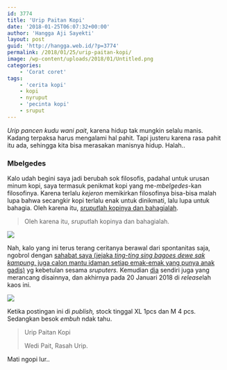 ```yaml
---
id: 3774
title: 'Urip Paitan Kopi'
date: '2018-01-25T06:07:32+00:00'
author: 'Hangga Aji Sayekti'
layout: post
guid: 'http://hangga.web.id/?p=3774'
permalink: /2018/01/25/urip-paitan-kopi/
image: /wp-content/uploads/2018/01/Untitled.png
categories:
    - 'Corat coret'
tags:
    - 'cerita kopi'
    - kopi
    - nyruput
    - 'pecinta kopi'
    - sruput
---
```


*Urip pancen kudu wani pait*, karena hidup tak mungkin selalu manis. Kadang terpaksa harus mengalami hal pahit. Tapi justeru karena rasa pahit itu ada, sehingga kita bisa merasakan manisnya hidup. Halah..

### Mbelgedes

Kalo udah begini saya jadi berubah sok filosofis, padahal untuk urusan minum kopi, saya termasuk penikmat kopi yang me-*mbelgedes*-kan filosofinya. Karena terlalu *kejeron* memikirkan filosofinya bisa-bisa malah lupa bahwa secangkir kopi terlalu enak untuk dinikmati, lalu lupa untuk bahagia. Oleh karena itu, [*sruput*lah kopinya dan bahagialah](http://hangga.web.id/2016/12/23/sruput-kopinya-dan-bahagialah/).

> Oleh karena itu, *sruput*lah kopinya dan bahagialah.

![](http://hangga.web.id/wp-content/uploads/2018/01/index-700x700.jpeg)

Nah, kalo yang ini terus terang ceritanya berawal dari spontanitas saja, ngobrol dengan [sahabat saya (jejaka *ting-ting sing bagoes dewe sak kampung*, juga calon mantu idaman setiap emak-emak yang punya anak gadis)](https://bimalizer.deviantart.com/) yg kebetulan sesama *sruputers.* Kemudian [dia](https://bimalizer.deviantart.com/) sendiri juga yang merancang disainnya, dan akhirnya pada 20 Januari 2018 di *release*lah kaos ini.

![](http://hangga.web.id/wp-content/uploads/2018/01/P_20180118_061111-800-700x525.png)

Ketika postingan ini di *publish,* stock tinggal XL 1pcs dan M 4 pcs. Sedangkan besok *embuh* ndak tahu.

> Urip Paitan Kopi
> 
> Wedi Pait, Rasah Urip.

Mati ngopi lur..